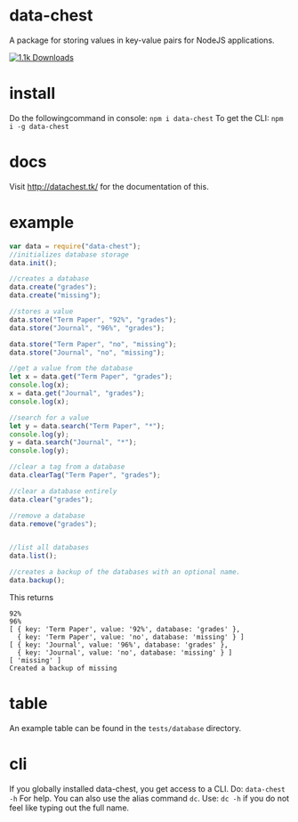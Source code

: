 # data-chest
A package for storing values in key-value pairs for NodeJS applications.

[![1.1k Downloads](https://img.shields.io/badge/downloads-1.1k-red.svg)](https://npmjs.com/package/data-chest)


# install
Do the followingcommand in console:
`npm i data-chest`
To get the CLI:
`npm i -g data-chest`

# docs
Visit http://datachest.tk/ for the documentation of this.

# example

```js
var data = require("data-chest");
//initializes database storage
data.init();

//creates a database
data.create("grades");
data.create("missing");

//stores a value
data.store("Term Paper", "92%", "grades");
data.store("Journal", "96%", "grades");

data.store("Term Paper", "no", "missing");
data.store("Journal", "no", "missing");

//get a value from the database
let x = data.get("Term Paper", "grades");
console.log(x);
x = data.get("Journal", "grades");
console.log(x);

//search for a value
let y = data.search("Term Paper", "*");
console.log(y);
y = data.search("Journal", "*");
console.log(y);

//clear a tag from a database
data.clearTag("Term Paper", "grades");

//clear a database entirely
data.clear("grades");

//remove a database
data.remove("grades");


//list all databases
data.list();

//creates a backup of the databases with an optional name.
data.backup();
```

This returns
```
92%
96%
[ { key: 'Term Paper', value: '92%', database: 'grades' },
  { key: 'Term Paper', value: 'no', database: 'missing' } ]
[ { key: 'Journal', value: '96%', database: 'grades' },
  { key: 'Journal', value: 'no', database: 'missing' } ]
[ 'missing' ]
Created a backup of missing
```

# table
An example table can be found in the `tests/database` directory.

# cli
If you globally installed data-chest, you get access to a CLI.
Do:
`data-chest -h`
For help. You can also use the alias command `dc`.
Use:
`dc -h`
if you do not feel like typing out the full name.